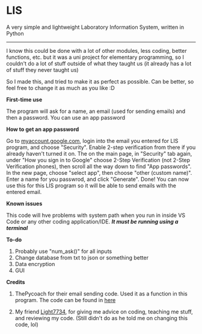 # LIS
A very simple and lightweight Laboratory Information System, written in Python

------------------------------------------------------------------------------



I know this could be done with a lot of other modules, less coding, better functions, etc. but it was a uni project for elementary programming, so I couldn't do a lot of stuff      outside of what they taught us (it already has a lot of stuff they never taught us)

So I made this, and tried to make it as perfect as possible. Can be better, so feel free to change it as much as you like :D


**First-time use**

The program will ask for a name, an email (used for sending emails) and then a password. You can use an app password



**How to get an app password**

Go to [myaccount.google.com](https://myaccount.google.com), login into the email you entered for LIS program, and choose "Security". Enable 2-step verification from there if you    already haven't turned it on. The on the main page, in "Security" tab again, under "How you sign in to Google" choose 2-Step Verification (not 2-Step Verification phones), then     scroll all the way down to find "App passwords". In the new page, choose "select app", then choose "other (custom name)". Enter a name for you passwrod, and click "Generate".       Done! You can now use this for this LIS program so it will be able to send emails with the entered email.



**Known issues**

This code will hve problems with system path when you run in inside VS Code or any other coding application/IDE. ***It must be running using a terminal***



**To-do**

1. Probably use "num_ask()" for all inputs
2. Change database from txt to json or something better
3. Data encryption
4. GUI



**Credits**

1. ThePycoach for their email sending code. Used it as a function in this program. The code can be found in [here](https://github.com/thepycoach/automation/blob/main/Send%20Emails.py)

2. My friend [Light7734](https://github.com/Light7734), for giving me advice on coding, teaching me stuff, and reviewing my code. (Still didn't do as he told me on changing this code, lol)
